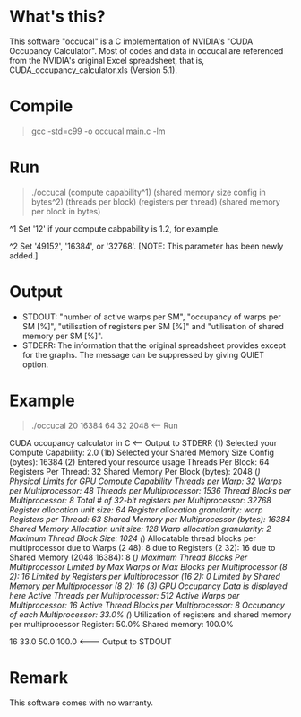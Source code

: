 # What's this?

This software "occucal" is a C implementation of NVIDIA's "CUDA Occupancy Calculator". Most of codes and data in occucal are referenced from the NVIDIA's original Excel spreadsheet, that is, CUDA_occupancy_calculator.xls (Version 5.1).

# Compile

> gcc -std=c99 -o occucal main.c -lm

# Run

> ./occucal (compute capability^1) (shared memory size config in bytes^2) (threads per block) (registers per thread) (shared memory per block in bytes)

 ^1 Set '12' if your compute cabpability is 1.2, for example.

 ^2 Set '49152', '16384', or '32768'. [NOTE: This parameter has been newly added.]

# Output 

- STDOUT: "number of active warps per SM", "occupancy of warps per SM [%]", "utilisation of registers per SM [%]" and "utilisation of shared memory per SM [%]". 
- STDERR: The information that the original spreadsheet provides except for the graphs. The message can be suppressed by giving QUIET option. 

# Example

> ./occucal 20 16384 64 32 2048  <-- Run

 CUDA occupancy calculator in C  <-- Output to STDERR
(1) Selected your Compute Capability: 2.0
(1b) Selected your Shared Memory Size Config (bytes): 16384
(2) Entered your resource usage
 Threads Per Block: 64
 Registers Per Thread: 32
 Shared Memory Per Block (bytes): 2048
(*) Physical Limits for GPU Compute Capability
 Threads per Warp: 32
 Warps per Multiprocessor: 48
 Threads per Multiprocessor: 1536
 Thread Blocks per Multiprocessor: 8
 Total # of 32-bit registers per Multiprocessor: 32768
 Register allocation unit size: 64
 Register allocation granularity: warp
 Registers per Thread: 63
 Shared Memory per Multiprocessor (bytes): 16384
 Shared Memory Allocation unit size: 128
 Warp allocation granularity: 2
 Maximum Thread Block Size: 1024
(*) Allocatable thread blocks per multiprocessor
 due to Warps (2 48): 8
 due to Registers (2 32): 16
 due to Shared Memory (2048 16384): 8
(*) Maximum Thread Blocks Per Multiprocessor
 Limited by Max Warps or Max Blocks per Multiprocessor (8 2): 16
 Limited by Registers per Multiprocessor (16 2): 0
 Limited by Shared Memory per Multiprocessor (8 2): 16
(3) GPU Occupancy Data is displayed here
 Active Threads per Multiprocessor: 512
 Active Warps per Multiprocessor: 16
 Active Thread Blocks per Multiprocessor: 8
 Occupancy of each Multiprocessor: 33.0%
(*) Utilization of registers and shared memory per multiprocessor
 Register: 50.0%
 Shared memory: 100.0%

 16 33.0 50.0 100.0  <--- Output to STDOUT

# Remark

This software comes with no warranty.
